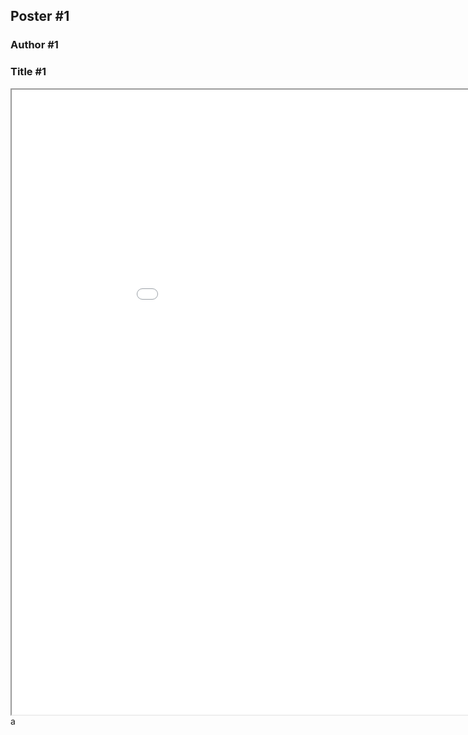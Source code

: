 ## Poster #1
### Author #1
### Title #1

<head>
  
<iframe src="/CSW21/Poster/a0poster.pdf" width="1000" height="1000" type="application/pdf"></iframe>

<script src="https://utteranc.es/client.js" 
repo="docs-dibris/CSW21" 
issue-term="poster1" 
theme="github-light" 
crossorigin="anonymous" 
async>
</script>

</head>a
